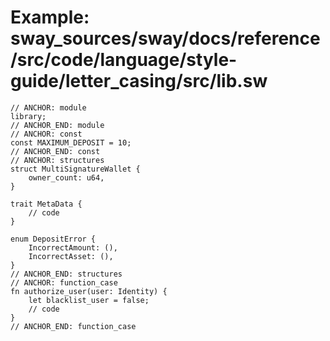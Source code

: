 # Example: sway_sources/sway/docs/reference/src/code/language/style-guide/letter_casing/src/lib.sw

```sway
// ANCHOR: module
library;
// ANCHOR_END: module
// ANCHOR: const
const MAXIMUM_DEPOSIT = 10;
// ANCHOR_END: const
// ANCHOR: structures
struct MultiSignatureWallet {
    owner_count: u64,
}

trait MetaData {
    // code
}

enum DepositError {
    IncorrectAmount: (),
    IncorrectAsset: (),
}
// ANCHOR_END: structures
// ANCHOR: function_case
fn authorize_user(user: Identity) {
    let blacklist_user = false;
    // code
}
// ANCHOR_END: function_case

```
